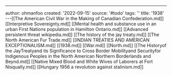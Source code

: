 ---
author: ohmanfoo
created: '2022-09-15'
source: '#todo'
tags: ''
title: '1938'
---[[The American Civil War in the Making of Canadian Confederation.md]]
[[Interpretive Sovereignty.md]]
[[Mental health and substance use in an urban First Nations population in Hamilton Ontario.md]]
[[Advanced persistent threat wikipedia.md]]
[[The history of the jay treaty.md]]
[[The North American Fur Trade.md]]
[[INDIAN TREATIES AND AMERICAN EXCEPTIONALISM.md]]
[[1938.md]]
[[War.md]]
[[North.md]]
[[The Historyof the JayTreatyand its Significance to Cross Border Mobilityand Securityfor Indigenous Peoples in the North American Northern Borderlands and Beynd.md]]
[[Native Mixed Blood and White Wives of Laborers at Fort Nisqually.md]]
[[Hungary 1956 a revolution against stalinism.md]]
